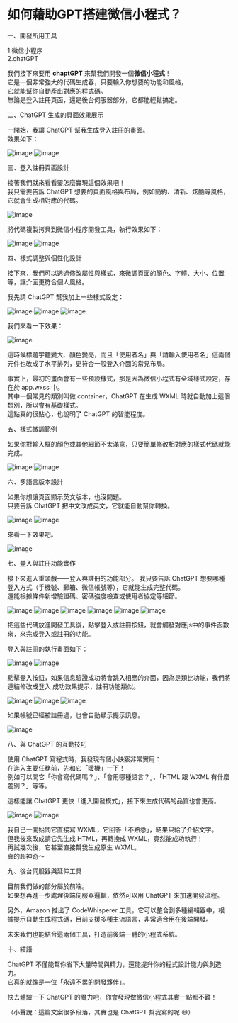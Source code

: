 # 如何藉助GPT搭建微信小程式？

一、開發所用工具<br/>

  1.微信小程序      
  2.chatGPT      

我們接下來要用 <b>chaptGPT</b> 來幫我們開發一個<b>微信小程式</b>！  
它是一個非常強大的代碼生成器，只要輸入你想要的功能和風格，  
它就能幫你自動產出對應的程式碼。  
無論是登入註冊頁面，還是後台伺服器部分，它都能輕鬆搞定。  

二、ChatGPT 生成的頁面效果展示  

一開始，我讓 ChatGPT 幫我生成登入註冊的畫面。  
效果如下：

![image](https://github.com/11224109/Software_midterm/blob/main/1.png?raw=true)
![image](https://github.com/11224109/Software_midterm/blob/main/2.png?raw=true)

三、登入註冊頁面設計  

接著我們就來看看要怎麼實現這個效果吧！  
我只需要告訴 ChatGPT 想要的頁面風格與布局，例如簡約、清新、炫酷等風格，它就會生成相對應的代碼。  

![image](https://github.com/11224109/Software_midterm/blob/main/3.png?raw=true)

將代碼複製拷貝到微信小程序開發工具，執行效果如下：

![image](https://github.com/11224109/Software_midterm/blob/main/4.png?raw=true)
![image](https://github.com/11224109/Software_midterm/blob/main/5.png?raw=true)

四、樣式調整與個性化設計  

接下來，我們可以透過修改屬性與樣式，來微調頁面的顏色、字體、大小、位置等，讓介面更符合個人風格。  

我先請 ChatGPT 幫我加上一些樣式設定：  

![image](https://github.com/11224109/Software_midterm/blob/main/6.png?raw=true)
![image](https://github.com/11224109/Software_midterm/blob/main/7.png?raw=true)
![image](https://github.com/11224109/Software_midterm/blob/main/8.png?raw=true)

我們來看一下效果：

![image](https://github.com/11224109/Software_midterm/blob/main/9.png?raw=true)

這時候標題字體變大、顏色變亮，而且「使用者名」與「請輸入使用者名」這兩個元件也改成了水平排列，更符合一般登入介面的常見布局。  

事實上，最初的畫面會有一些預設樣式，那是因為微信小程式有全域樣式設定，存在於 app.wxss 中。  
其中一個常見的類別叫做 container，ChatGPT 在生成 WXML 時就自動加上這個類別，所以會有基礎樣式。  
這點真的很貼心，也說明了 ChatGPT 的智能程度。  

五、樣式微調範例  

如果你對輸入框的顏色或其他細節不太滿意，只要簡單修改相對應的樣式代碼就能完成。  

![image](https://github.com/11224109/Software_midterm/blob/main/10.png?raw=true)
![image](https://github.com/11224109/Software_midterm/blob/main/11.png?raw=true)


六、多語言版本設計  

如果你想讓頁面顯示英文版本，也沒問題。  
只要告訴 ChatGPT 把中文改成英文，它就能自動幫你轉換。  

![image](https://github.com/11224109/Software_midterm/blob/main/12.png?raw=true)
![image](https://github.com/11224109/Software_midterm/blob/main/13.png?raw=true)

來看一下效果吧。


![image](https://github.com/11224109/Software_midterm/blob/main/14.png?raw=true)



七、登入與註冊功能實作  

接下來進入重頭戲——登入與註冊的功能部分。  我只要告訴 ChatGPT 想要哪種登入方式（手機號、郵箱、微信帳號等），它就能生成完整代碼。  
還能根據條件新增驗證碼、密碼強度檢查或使用者協定等細節。  

![image](https://github.com/11224109/Software_midterm/blob/main/15.png?raw=true)
![image](https://github.com/11224109/Software_midterm/blob/main/16.png?raw=true)
![image](https://github.com/11224109/Software_midterm/blob/main/17.png?raw=true)
![image](https://github.com/11224109/Software_midterm/blob/main/18.png?raw=true)
![image](https://github.com/11224109/Software_midterm/blob/main/19.png?raw=true)
![image](https://github.com/11224109/Software_midterm/blob/main/20.png?raw=true)


把這些代碼放進開發工具後，點擊登入或註冊按鈕，就會觸發對應js中的事件函數來，來完成登入或註冊的功能。  

登入與註冊的執行畫面如下：  

![image](https://github.com/11224109/Software_midterm/blob/main/21.png?raw=true)
![image](https://github.com/11224109/Software_midterm/blob/main/22.png?raw=true)

點擊登入按鈕，如果信息驗證成功將會跳入相應的介面，因為是類比功能，我們將連結修改成登入
成功效果提示，註冊功能類似。

![image](https://github.com/11224109/Software_midterm/blob/main/23.png?raw=true)
![image](https://github.com/11224109/Software_midterm/blob/main/24.png?raw=true)
![image](https://github.com/11224109/Software_midterm/blob/main/25.png?raw=true)

如果帳號已經被註冊過，也會自動顯示提示訊息。  

![image](https://github.com/11224109/Software_midterm/blob/main/26.png?raw=true)

八、與 ChatGPT 的互動技巧  

使用 ChatGPT 寫程式時，我發現有個小訣竅非常實用：  
在進入主要任務前，先和它「暖機」一下！  
例如可以問它「你會寫代碼嗎？」、「會用哪種語言？」、「HTML 跟 WXML 有什麼差別？」等等。  

這樣能讓 ChatGPT 更快「進入開發模式」，接下來生成代碼的品質也會更高。  

![image](https://github.com/11224109/Software_midterm/blob/main/27.png?raw=true)
![image](https://github.com/11224109/Software_midterm/blob/main/28.png?raw=true)


我自己一開始問它直接寫 WXML，它回答「不熟悉」，結果只給了介紹文字。  
但我後來改成請它先生成 HTML，再轉換成 WXML，竟然能成功執行！  
再試幾次後，它甚至直接幫我生成原生 WXML。  
真的超神奇～  

九、後台伺服器與延伸工具  

目前我們做的部分屬於前端。  
如果想再進一步處理後端伺服器邏輯，依然可以用 ChatGPT 來加速開發流程。  

另外，Amazon 推出了 CodeWhisperer 工具，它可以整合到多種編輯器中，根據提示自動生成程式碼，目前支援多種主流語言，非常適合用在後端開發。  

未來我們也能結合這兩個工具，打造前後端一體的小程式系統。  

十、結語  

ChatGPT 不僅能幫你省下大量時間與精力，還能提升你的程式設計能力與創造力。  
它真的就像是一位「永遠不累的開發夥伴」。  

快去體驗一下 ChatGPT 的魔力吧，你會發現做微信小程式其實一點都不難！  

（小聲說：這篇文案很多段落，其實也是 ChatGPT 幫我寫的呢 😄）  
